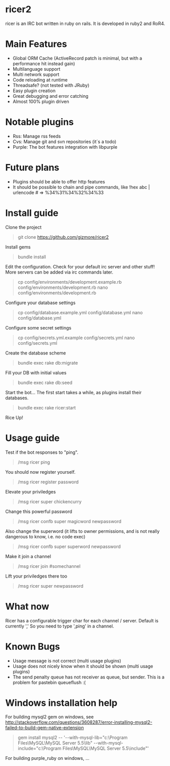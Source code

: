 ricer2
=====
ricer is an IRC bot written in ruby on rails. It is developed in ruby2 and RoR4.

Main Features
=============
- Global ORM Cache (ActiveRecord patch is minimal, but with a performance hit instead gain)
- Multilanguage support
- Multi network support
- Code reloading at runtime
- Threadsafe? (not tested with JRuby)
- Easy plugin creation
- Great debugging and error catching
- Almost 100% plugin driven

Notable plugins
===============
- Rss: Manage rss feeds
- Cvs: Manage git and svn repositories (it´s a todo)
- Purple: The bot features integration with libpurple 

Future plans
============
- Plugins should be able to offer http features
- It should be possible to chain and pipe commands, like !hex abc | urlencode # => %34%31%34%32%34%33

Install guide
=============
Clone the project
> git clone https://github.com/gizmore/ricer2

Install gems
> bundle install

Edit the configuration.
Check for your default irc server and other stuff! More servers can be added via irc commands later.
> cp config/environments/development.example.rb config/environments/development.rb
> nano config/environments/development.rb

Configure your database settings
> cp config/database.example.yml config/database.yml
> nano config/database.yml

Configure some secret settings
> cp config/secrets.yml.example config/secrets.yml
> nano config/secrets.yml

Create the database scheme
> bundle exec rake db:migrate

Fill your DB with initial values
> bundle exec rake db:seed

Start the bot...
The first start takes a while, as plugins install their databases.
> bundle exec rake ricer:start

Rice Up!

Usage guide
===========
Test if the bot responses to "ping".
> /msg ricer ping

You should now register yourself.
> /msg ricer register password

Elevate your priviledges
> /msg ricer super chickencurry

Change this powerful password
> /msg ricer confb super magicword newpassword

Also change the superword (it lifts to owner permissions, and is not really dangerous to know, i.e. no code exec)
> /msg ricer confb super superword newpassword

Make it join a channel
> /msg ricer join #somechannel

Lift your priviledges there too
> /msg ricer super newpassword


What now
========
Ricer has a configurable trigger char for each channel / server.
Default is currently ','
So you need to type ',ping' in a channel.


Known Bugs
==========
- Usage message is not correct (multi usage plugins)
- Usage does not nicely know when it should be shown (multi usage plugins)
- The send penalty queue has not receiver as queue, but sender. This is a problem for pastebin queueflush :(


Windows installation help
=========================
For building mysql2 gem on windows, see http://stackoverflow.com/questions/3608287/error-installing-mysql2-failed-to-build-gem-native-extension
> gem install mysql2 -- '--with-mysql-lib="c:\Program Files\MySQL\MySQL Server 5.5\lib" --with-mysql-include="c:\Program Files\MySQL\MySQL Server 5.5\include"'

For building purple_ruby on windows, ...